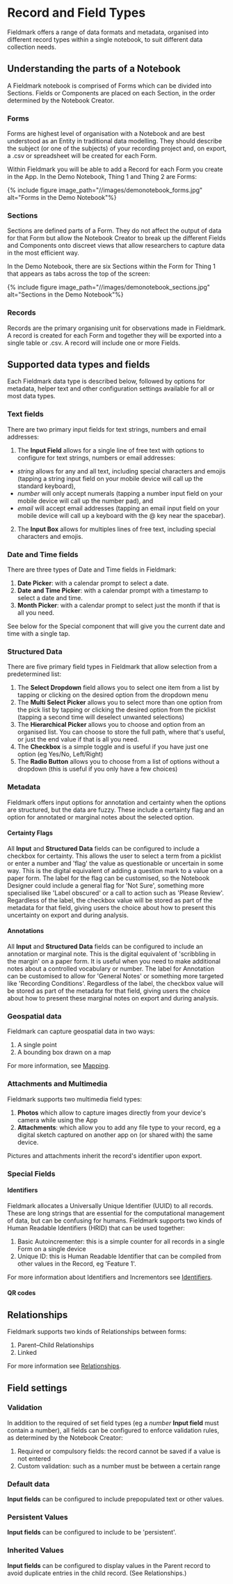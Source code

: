 # Record and Field Types

Fieldmark offers a range of data formats and metadata, organised into different record types within a single notebook, to suit different data collection needs.  

## Understanding the parts of a Notebook

A Fieldmark notebook is comprised of Forms which can be divided into Sections. Fields or Components are placed on each Section, in the order determined by the Notebook Creator.

### Forms
Forms are highest level of organisation with a Notebook and are best understood as an Entity in traditional data modelling. They should describe the subject (or one of the subjects) of your recording project and, on export, a .csv or spreadsheet will be created for each Form.

Within Fieldmark you will be able to add a Record for each Form you create in the App. In the Demo Notebook, Thing 1 and Thing 2 are Forms:       

{% include figure image_path="//images/demonotebook_forms.jpg" alt="Forms in the Demo Notebook"%}

### Sections
Sections are defined parts of a Form. They do not affect the output of data for that Form but allow the Notebook Creator to break up the different Fields and Components onto discreet views that allow researchers to capture data in the most efficient way.

In the Demo Notebook, there are six Sections within the Form for Thing 1 that appears as tabs across the top of the screen:

{% include figure image_path="//images/demonotebook_sections.jpg" alt="Sections in the Demo Notebook"%}

### Records
Records are the primary organising unit for observations made in Fieldmark. A record is created for each Form and together they will be exported into a single table or .csv. A record will include one or more Fields.

## Supported data types and fields

Each Fieldmark data type is described below, followed by options for metadata,  helper text and other configuration settings available for all or most data types.

### Text fields

There are two primary input fields for text strings, numbers and email addresses:

1. The **Input Field** allows for a single line of free text with options to configure for text strings, numbers or email addresses:
- *string* allows for any and all text, including special characters and emojis (tapping a string input field on your mobile device will call up the standard keyboard),
- *number* will only accept numerals (tapping a number input field on your mobile device will call up the number pad), and
- *email* will accept email addresses (tapping an email input field on your mobile device will call up a keyboard with the @ key near the spacebar).  

2. The **Input Box** allows for multiples lines of free text, including special characters and emojis.

### Date and Time fields

There are three types of Date and Time fields in Fieldmark:

1. **Date Picker**: with a calendar prompt to select a date.
2. **Date and Time Picker**: with a calendar prompt with a timestamp to select a date and time.
3. **Month Picker**: with a calendar prompt to select just the month if that is all you need.

See below for the Special component that will give you the current date and time with a single tap.  

### Structured Data

There are five primary field types in Fieldmark that allow selection from a predetermined list:

1. The **Select Dropdown** field allows you to select one item from a list by tapping or clicking on the desired option from the dropdown menu 	
2. The **Multi Select Picker** allows you to select more than one option from the pick list by tapping or clicking the desired option from the picklist (tapping a second time will deselect unwanted selections)		
3. The **Hierarchical Picker** allows you to choose and option from an organised list. You can choose to store the full path, where that's useful, or just the end value if that is all you need.
4. The **Checkbox** is a simple toggle and is useful if you have just one option (eg Yes/No, Left/Right)
5. The **Radio Button** allows you to choose from a list of options without a dropdown (this is useful if you only have a few choices)

### Metadata
Fieldmark offers input options for annotation and certainty when the options are structured, but the data are fuzzy. These include a certainty flag and an option for annotated or marginal notes about the selected option.

#### Certainty Flags
All **Input** and **Structured Data** fields can be configured to include a checkbox for certainty. This allows the user to select a term from a picklist or enter a number and 'flag' the value as questionable or uncertain in some way. This is the digital equivalent of adding a question mark to a value on a paper form. The label for the flag can be customised, so the Notebook Designer could include a general flag for 'Not Sure', something more specialised like 'Label obscured' or a call to action such as 'Please Review'. Regardless of the label, the checkbox value will be stored as part of the metadata for that field, giving users the choice about how to present this uncertainty on export and during analysis.      

#### Annotations
All **Input** and **Structured Data** fields can be configured to include an annotation or marginal note. This is the digital equivalent of 'scribbling in the margin' on a paper form. It is useful when you need to make additional notes about a controlled vocabulary or number. The label for Annotation can be customised to allow for 'General Notes' or something more targeted like 'Recording Conditions'. Regardless of the label, the checkbox value will be stored as part of the metadata for that field, giving users the choice about how to present these marginal notes on export and during analysis.      

### Geospatial data
Fieldmark can capture geospatial data in two ways:

1. A single point
2. A bounding box drawn on a map

For more information, see [Mapping](mapping).

### Attachments and Multimedia

Fieldmark supports two multimedia field types:

1. **Photos** which allow to capture images directly from your device's camera while using the App
2. **Attachments**: which allow you to add any file type to your record, eg a digital sketch captured on another app on (or shared with) the same device.

Pictures and attachments inherit the record's identifier upon export.

### Special Fields

#### Identifiers

Fieldmark allocates a Universally Unique Identifier (UUID) to all records. These are long strings that are essential for the computational management of data, but can be confusing for humans. Fieldmark supports two kinds of Human Readable Identifiers (HRID) that can be used together:

1. Basic Autoincrementer: this is a simple counter for all records in a single Form on a single device
2. Unique ID: this is Human Readable Identifier that can be compiled from other values in the Record, eg 'Feature 1'.

For more information about Identifiers and Incrementors see [Identifiers](identifiers).

#### QR codes

## Relationships
Fieldmark supports two kinds of Relationships between forms:

1. Parent–Child Relationships
2. Linked

For more information see [Relationships](/Relationships/md).

## Field settings

### Validation

In addition to the required of set field types (eg a *number* **Input field** must contain a number), all fields can be configured to enforce validation rules, as determined by the Notebook Creator:

1. Required or compulsory fields: the record cannot be saved if a value is not entered
2. Custom validation: such as a number must be between a certain range   

### Default data

**Input fields** can be configured to include prepopulated text or other values.

### Persistent Values

**Input fields** can be configured to include to be 'persistent'.

### Inherited Values

**Input fields** can be configured to display values in the Parent record to avoid duplicate entries in the child record. (See Relationships.)
